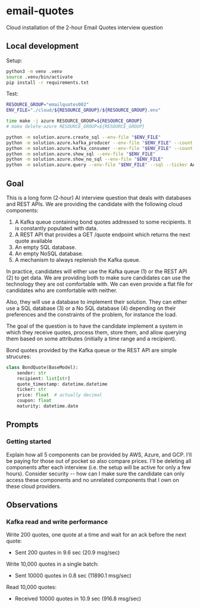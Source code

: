 # email-quotes
Cloud installation of the 2-hour Email Quotes interview question

## Local development

Setup:

```bash
python3 -m venv .venv
source .venv/bin/activate
pip install -r requirements.txt
```

Test:

```bash
RESOURCE_GROUP="emailquotes002"
ENV_FILE="./cloud/${RESOURCE_GROUP}/${RESOURCE_GROUP}.env"

time make -j azure RESOURCE_GROUP=${RESOURCE_GROUP}
# make delete-azure RESOURCE_GROUP=${RESOURCE_GROUP}

python -m solution.azure.create_sql --env-file "$ENV_FILE"
python -m solution.azure.kafka_producer --env-file "$ENV_FILE" --count 15
python -m solution.azure.kafka_consumer --env-file "$ENV_FILE" --count 10 --insert-sql --insert-no-sql
python -m solution.azure.show_sql --env-file "$ENV_FILE"
python -m solution.azure.show_no_sql --env-file "$ENV_FILE"
python -m solution.azure.query --env-file "$ENV_FILE" --sql --ticker AAPL
```

## Goal

This is a long form (2-hour) AI interview question that deals with databases and REST APIs. We are providing the candidate with the following cloud components:
1. A Kafka queue containing bond quotes addressed to some recipients. It is constantly populated with data.
2. A REST API that provides a GET /quote endpoint which returns the next quote available
3. An empty SQL database.
4. An empty NoSQL database.
5. A mechanism to always replenish the Kafka queue.

In practice, candidates will either use the Kafka queue (1) or the REST API (2) to get data. We are providing both to make sure candidates can use the technology they are ost comfortable with. We can even provide a flat file for candidates who are comfortable with neither.

Also, they will use a database to implement their solution. They can either use a SQL database (3) or a No SQL database (4) depending on their preferences and the constraints of the problem, for instance the load.

The goal of the question is to have the candidate implement a system in which they receive quotes, process them, store them, and allow querying them based on some attributes (initially a time range and a recipient).

Bond quotes provided by the Kafka queue or the REST API are simple strucures:

```py
class BondQuote(BaseModel):
    sender: str
    recipient: list[str]
    quote_timestamp: datetime.datetime
    ticker: str
    price: float  # actually decimal
    coupon: float
    maturity: datetime.date
```

## Prompts

### Getting started

Explain how all 5 components can be provided by AWS, Azure, and GCP. I'll be paying for those out of pocket so also compare prices. I'll be deleting all components after each interview (i.e. the setup will be active for only a few hours). Consider security -- how can I make sure the candidate can only access these components and no unrelated components that I own on these cloud providers.

## Observations

### Kafka read and write performance

Write 200 quotes, one quote at a time and wait for an ack before the next quote:
- Sent 200 quotes in 9.6 sec (20.9 msg/sec)

Write 10,000 quotes in a single batch:
- Sent 10000 quotes in 0.8 sec (11890.1 msg/sec)

Read 10,000 quotes:
- Received 10000 quotes in 10.9 sec (916.8 msg/sec)